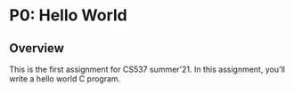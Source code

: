 # P0: Hello World

## Overview
This is the first assignment for CS537 summer'21. In this assignment, you'll write a hello world C program.
